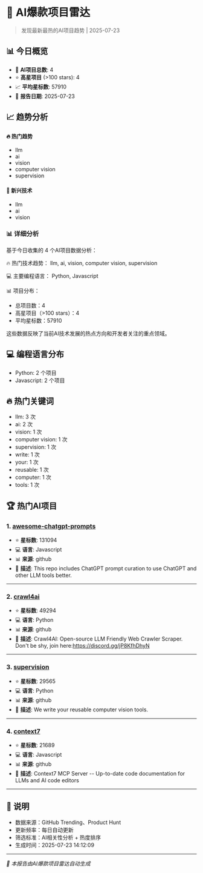 # 🚀 AI爆款项目雷达

> 发现最新最热的AI项目趋势 | 2025-07-23

## 📊 今日概览

- 🎯 **AI项目总数**: 4
- ⭐ **高星项目** (>100 stars): 4
- 📈 **平均星标数**: 57910
- 📅 **报告日期**: 2025-07-23

## 📈 趋势分析

#### 🔥 热门趋势

- llm
- ai
- vision
- computer vision
- supervision

#### 🚀 新兴技术

- llm
- ai
- vision



### 📊 详细分析


基于今日收集的 4 个AI项目数据分析：

🔥 热门技术趋势：
llm, ai, vision, computer vision, supervision

💻 主要编程语言：
Python, Javascript

📊 项目分布：
- 总项目数：4
- 高星项目（>100 stars）：4
- 平均星标数：57910

这些数据反映了当前AI技术发展的热点方向和开发者关注的重点领域。


## 💻 编程语言分布

- Python: 2 个项目
- Javascript: 2 个项目


## 🔥 热门关键词

- llm: 3 次
- ai: 2 次
- vision: 1 次
- computer vision: 1 次
- supervision: 1 次
- write: 1 次
- your: 1 次
- reusable: 1 次
- computer: 1 次
- tools: 1 次


## 🏆 热门AI项目


### 1. [awesome-chatgpt-prompts](https://github.com/f/awesome-chatgpt-prompts)

- ⭐ **星标数**: 131094
- 💻 **语言**: Javascript
- 📊 **来源**: github
- 📝 **描述**: This repo includes ChatGPT prompt curation to use ChatGPT and other LLM tools better.

---

### 2. [crawl4ai](https://github.com/unclecode/crawl4ai)

- ⭐ **星标数**: 49294
- 💻 **语言**: Python
- 📊 **来源**: github
- 📝 **描述**: Crawl4AI: Open-source LLM Friendly Web Crawler  Scraper. Don't be shy, join here:https://discord.gg/jP8KfhDhyN

---

### 3. [supervision](https://github.com/roboflow/supervision)

- ⭐ **星标数**: 29565
- 💻 **语言**: Python
- 📊 **来源**: github
- 📝 **描述**: We write your reusable computer vision tools.

---

### 4. [context7](https://github.com/upstash/context7)

- ⭐ **星标数**: 21689
- 💻 **语言**: Javascript
- 📊 **来源**: github
- 📝 **描述**: Context7 MCP Server -- Up-to-date code documentation for LLMs and AI code editors

---


## 📝 说明

- 数据来源：GitHub Trending、Product Hunt
- 更新频率：每日自动更新
- 筛选标准：AI相关性分析 + 热度排序
- 生成时间：2025-07-23 14:12:09

---

*🤖 本报告由AI爆款项目雷达自动生成*
